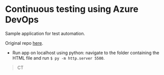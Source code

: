 # Continuous testing using Azure DevOps

Sample application for test automation.

Original repo [here](https://github.com/bushralam/automation-bookstore/tree/master).

* Run app on localhost using python: navigate to the folder containing the HTML file and run `$ py -m http.server 5500`.

> CT
